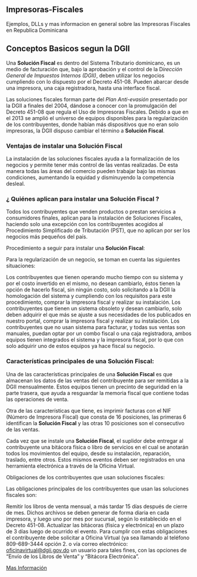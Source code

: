 ## Impresoras-Fiscales
Ejemplos, DLLs y mas informacion en general sobre las Impresoras Fiscales en Republica Dominicana

## Conceptos Basicos segun la DGII

Una **Solución Fiscal** es dentro del Sistema Tributario dominicano, es un medio de facturación que, bajo la aprobación y el control de la D*irección General de Impuestos Internos (DGII)*, deben utilizar los negocios cumpliendo con lo dispuesto por el Decreto 451-08. Pueden abarcar desde una impresora, una caja registradora, hasta una interface fiscal.
 
Las soluciones fiscales forman parte del *Plan Anti-evasión* presentado por la DGII a finales del 2004, dándose a conocer con la promulgación del Decreto 451-08 que regula el Uso de Impresoras Fiscales.
Debido a que en el 2013 se amplió el universo de equipos disponibles para la regularización de los contribuyentes, donde habían más dispositivos que no eran solo impresoras, la DGII dispuso cambiar el término a **Solución Fiscal**.
 
### Ventajas de instalar una **Solución Fiscal**
 
La instalación de las soluciones fiscales ayuda a la formalización de los negocios y permite tener más  control de las ventas realizadas.  De esta manera todas las áreas del comercio pueden trabajar bajo las mismas condiciones, aumentando la equidad y disminuyendo la competencia desleal.
 
 
### ¿ Quiénes aplican para instalar una **Solución Fiscal** ?

Todos los contribuyentes que venden productos o prestan servicios a consumidores finales, aplican para la instalación de Soluciones Fiscales, haciendo solo una excepción con los contribuyentes acogidos al Procedimiento Simplificado de Tributación (PST), que no aplican por ser los negocios más pequeños del país.
 
 
Procedimiento a seguir para instalar una **Solución Fiscal**:
 
Para la regularización de un negocio, se toman en cuenta las siguientes situaciones:
 
Los  contribuyentes que tienen operando mucho tiempo con su sistema y por el costo invertido en el mismo, no desean cambiarlo, éstos tienen la opción de hacerlo fiscal, sin ningún costo, solo solicitando a la DGII la homologación del sistema y cumpliendo con los requisitos para este procedimiento, comprar la impresora fiscal y realizar su instalación. 
Los contribuyentes que tienen un sistema obsoleto y desean cambiarlo, solo deben adquirir el que más se ajuste a sus necesidades de los publicados en nuestro portal, comprar la impresora fiscal y realizar su instalación.
Los contribuyentes que no usan sistema para facturar, y todas sus ventas son manuales, puedan optar por un combo fiscal o una caja registradora, ambos equipos tienen integrados el sistema y la impresora fiscal, por lo que con solo adquirir uno de estos equipos ya hace fiscal su negocio.
 
### Características principales de una **Solución Fiscal**:
 
Una de las características principales de una **Solución Fiscal** es que almacenan los datos de las ventas del contribuyente para ser remitidas a la DGII mensualmente. Estos equipos tienen un precinto de seguridad en la parte trasera, que ayuda a resguardar la memoria fiscal que contiene todas las operaciones de venta.

Otra de las características que tiene, es imprimir facturas con el NIF (Número de Impresora Fiscal) que consta de 16 posiciones, las primeras 6 identifican la **Solución Fiscal** y las otras 10 posiciones son el consecutivo de las ventas.
 
Cada vez que se instale una **Solución Fiscal**, el suplidor debe entregar al contribuyente una bitácora física o libro de servicios en el cual se anotarán todos los movimientos del equipo, desde su instalación, reparación, traslado, entre otros.  Estos mismos eventos deben ser registrados en una herramienta electrónica a través de la Oficina Virtual.  
 
Obligaciones de los contribuyentes que usan soluciones fiscales:
 
 Las obligaciones principales de los contribuyentes que usan las soluciones fiscales son:

 
Remitir los libros de venta mensual, a más tardar 15 días después de cierre de mes.  Dichos archivos se deben generar de forma diaria en cada impresora, y luego uno por mes por sucursal, según lo establecido en el Decreto 451-08.
Actualizar las bitácoras (física y electrónica) en un plazo de 3 días luego de ocurrido el evento.
Para cumplir con estas obligaciones el contribuyente debe solicitar a Oficina Virtual (ya sea llamando al teléfono 809-689-3444 opción 2. o vía correo electrónico: oficinavirtual@dgii.gov.do un usuario para tales fines, con las opciones de “Envío de los Libros de Venta” y “Bitácora Electrónica”.

[Mas Información](https://www.youtube.com/watch?v=YL03eh2CPgA&t=31s)


